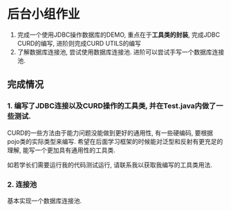 # 后台小组作业
1. 完成一个使用JDBC操作数据库的DEMO, 重点在于**工具类的封装**, 完成JDBC CURD的编写, 进阶则完成CURD UTILS的编写
2. 了解数据库连接池, 尝试使用数据库连接池. 进阶可以尝试手写一个数据库连接池.

## 完成情况

### 1. 编写了JDBC连接以及CURD操作的工具类, 并在Test.java内做了一些测试.

 CURD的一些方法由于能力问题没能做到更好的通用性, 有一些硬编码, 要根据pojo类的实际类型来编写. 希望在后面学习框架的时候能对泛型和反射有更充足的理解, 能写一个更加具有通用性的工具类.

如若学长们需要运行我的代码测试运行, 请联系我以获取我编写的工具类用法.

### 2. 连接池

基本实现一个数据库连接池.
